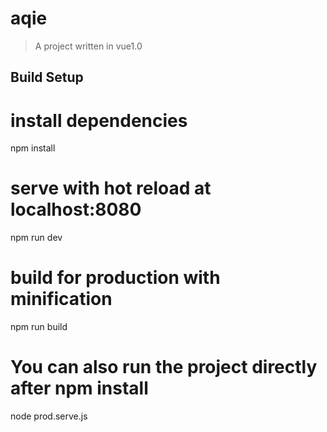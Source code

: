 # aqie

> A  project written in vue1.0

## Build Setup


# install dependencies
npm install

# serve with hot reload at localhost:8080
npm run dev

# build for production with minification
npm run build
# You can also run the project directly after npm install
node prod.serve.js



